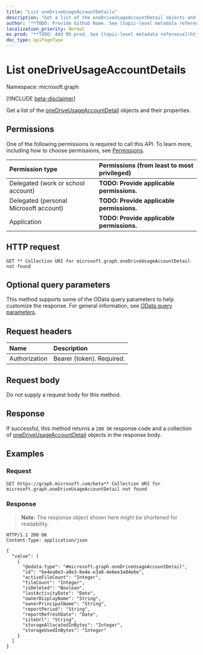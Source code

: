 ```yaml
---
title: "List oneDriveUsageAccountDetails"
description: "Get a list of the oneDriveUsageAccountDetail objects and their properties."
author: "**TODO: Provide Github Name. See [topic-level metadata reference](https://msgo.azurewebsites.net/add/document/guidelines/metadata.html#topic-level-metadata)**"
localization_priority: Normal
ms.prod: "**TODO: Add MS prod. See [topic-level metadata reference](https://msgo.azurewebsites.net/add/document/guidelines/metadata.html#topic-level-metadata)**"
doc_type: apiPageType
---
```


# List oneDriveUsageAccountDetails
Namespace: microsoft.graph

[!INCLUDE [beta-disclaimer](../../includes/beta-disclaimer.md)]

Get a list of the [oneDriveUsageAccountDetail](../resources/onedriveusageaccountdetail.md) objects and their properties.

## Permissions
One of the following permissions is required to call this API. To learn more, including how to choose permissions, see [Permissions](/graph/permissions-reference).

|Permission type|Permissions (from least to most privileged)|
|:---|:---|
|Delegated (work or school account)|**TODO: Provide applicable permissions.**|
|Delegated (personal Microsoft account)|**TODO: Provide applicable permissions.**|
|Application|**TODO: Provide applicable permissions.**|

## HTTP request

<!-- {
  "blockType": "ignored"
}
-->
``` http
GET ** Collection URI for microsoft.graph.oneDriveUsageAccountDetail not found
```

## Optional query parameters
This method supports some of the OData query parameters to help customize the response. For general information, see [OData query parameters](/graph/query-parameters).

## Request headers
|Name|Description|
|:---|:---|
|Authorization|Bearer {token}. Required.|

## Request body
Do not supply a request body for this method.

## Response

If successful, this method returns a `200 OK` response code and a collection of [oneDriveUsageAccountDetail](../resources/onedriveusageaccountdetail.md) objects in the response body.

## Examples

### Request
<!-- {
  "blockType": "request",
  "name": "list_onedriveusageaccountdetail"
}
-->
``` http
GET https://graph.microsoft.com/beta** Collection URI for microsoft.graph.oneDriveUsageAccountDetail not found
```


### Response
>**Note:** The response object shown here might be shortened for readability.
<!-- {
  "blockType": "response",
  "truncated": true,
  "@odata.type": "Collection(microsoft.graph.oneDriveUsageAccountDetail)"
}
-->
``` http
HTTP/1.1 200 OK
Content-Type: application/json

{
  "value": [
    {
      "@odata.type": "#microsoft.graph.oneDriveUsageAccountDetail",
      "id": "6e4ea8e3-a8e3-6e4e-e3a8-4e6ee3a84e6e",
      "activeFileCount": "Integer",
      "fileCount": "Integer",
      "isDeleted": "Boolean",
      "lastActivityDate": "Date",
      "ownerDisplayName": "String",
      "ownerPrincipalName": "String",
      "reportPeriod": "String",
      "reportRefreshDate": "Date",
      "siteUrl": "String",
      "storageAllocatedInBytes": "Integer",
      "storageUsedInBytes": "Integer"
    }
  ]
}
```

